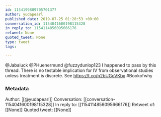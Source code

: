 ```yaml
---
id: 1154199809705701377
author: yudapearl
published_date: 2019-07-25 01:20:53 +00:00
conversation_id: 1154041600198115328
in_reply_to: 1154114856095666176
retweet: None
quoted_tweet: None
type: tweet
tags:

---
```


@Jabaluck @PHuenermund @fuzzydunlop123 I happened to pass by this thread. There is no testable implication for IV from observational studies unless treatment is discrete. See https://t.co/p2bUGoVKbx #Bookofwhy

### Metadata

Author: [[@yudapearl]]
Conversation: [[conversation-1154041600198115328]]
In reply to: [[1154114856095666176]]
Retweet of: [[None]]
Quoted tweet: [[None]]
